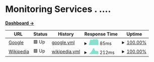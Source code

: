 # Monitoring Services . ....

<!--
# [📈 Live Status](https://AzureHex.github.io/Uptime): <!--live status--> <!--**🟩 All systems operational**-->

<!--
This repository contains the open-source uptime monitor and status page for [Wolf](https://AzureHex.github.io/Uptime), powered by [Upptime](https://github.com/upptime/upptime).

[![Uptime CI](https://github.com/AzureHex/Uptime/workflows/Uptime%20CI/badge.svg)](https://github.com/AzureHex/Uptime/actions?query=workflow%3A%22Uptime+CI%22)
[![Response Time CI](https://github.com/AzureHex/Uptime/workflows/Response%20Time%20CI/badge.svg)](https://github.com/AzureHex/Uptime/actions?query=workflow%3A%22Response+Time+CI%22)
[![Graphs CI](https://github.com/AzureHex/Uptime/workflows/Graphs%20CI/badge.svg)](https://github.com/AzureHex/Uptime/actions?query=workflow%3A%22Graphs+CI%22)
[![Static Site CI](https://github.com/AzureHex/Uptime/workflows/Static%20Site%20CI/badge.svg)](https://github.com/AzureHex/Uptime/actions?query=workflow%3A%22Static+Site+CI%22)
[![Summary CI](https://github.com/AzureHex/Uptime/workflows/Summary%20CI/badge.svg)](https://github.com/AzureHex/Uptime/actions?query=workflow%3A%22Summary+CI%22)

With [Upptime](https://upptime.js.org), you can get your own unlimited and free uptime monitor and status page, powered entirely by a GitHub repository. We use [Issues](https://github.com/AzureHex/Uptime/issues) as incident reports, [Actions](https://github.com/AzureHex/Uptime/actions) as uptime monitors, and [Pages](https://AzureHex.github.io/Uptime) for the status page.
-->

<!--start: status pages-->
<!-- This summary is generated by Upptime (https://github.com/upptime/upptime) -->
<!-- Do not edit this manually, your changes will be overwritten -->
<!-- prettier-ignore -->

[**Dashboard →**](https://AzureHex.github.io/Uptime)

| URL | Status | History | Response Time | Uptime |
| --- | ------ | ------- | ------------- | ------ |
| <img alt="" src="https://icons.duckduckgo.com/ip3/www.google.com.ico" height="13"> [Google](https://www.google.com) | 🟩 Up | [google.yml](https://github.com/AzureHex/Uptime/commits/HEAD/history/google.yml) | <details><summary><img alt="Response time graph" src="./graphs/google/response-time-week.png" height="20"> 85ms</summary><br><a href="https://AzureHex.github.io/Uptime/history/google"><img alt="Response time 85" src="https://img.shields.io/endpoint?url=https%3A%2F%2Fraw.githubusercontent.com%2FAzureHex%2FUptime%2FHEAD%2Fapi%2Fgoogle%2Fresponse-time.json"></a><br><a href="https://AzureHex.github.io/Uptime/history/google"><img alt="24-hour response time 85" src="https://img.shields.io/endpoint?url=https%3A%2F%2Fraw.githubusercontent.com%2FAzureHex%2FUptime%2FHEAD%2Fapi%2Fgoogle%2Fresponse-time-day.json"></a><br><a href="https://AzureHex.github.io/Uptime/history/google"><img alt="7-day response time 85" src="https://img.shields.io/endpoint?url=https%3A%2F%2Fraw.githubusercontent.com%2FAzureHex%2FUptime%2FHEAD%2Fapi%2Fgoogle%2Fresponse-time-week.json"></a><br><a href="https://AzureHex.github.io/Uptime/history/google"><img alt="30-day response time 85" src="https://img.shields.io/endpoint?url=https%3A%2F%2Fraw.githubusercontent.com%2FAzureHex%2FUptime%2FHEAD%2Fapi%2Fgoogle%2Fresponse-time-month.json"></a><br><a href="https://AzureHex.github.io/Uptime/history/google"><img alt="1-year response time 85" src="https://img.shields.io/endpoint?url=https%3A%2F%2Fraw.githubusercontent.com%2FAzureHex%2FUptime%2FHEAD%2Fapi%2Fgoogle%2Fresponse-time-year.json"></a></details> | <details><summary><a href="https://AzureHex.github.io/Uptime/history/google">100.00%</a></summary><a href="https://AzureHex.github.io/Uptime/history/google"><img alt="All-time uptime 100.00%" src="https://img.shields.io/endpoint?url=https%3A%2F%2Fraw.githubusercontent.com%2FAzureHex%2FUptime%2FHEAD%2Fapi%2Fgoogle%2Fuptime.json"></a><br><a href="https://AzureHex.github.io/Uptime/history/google"><img alt="24-hour uptime 100.00%" src="https://img.shields.io/endpoint?url=https%3A%2F%2Fraw.githubusercontent.com%2FAzureHex%2FUptime%2FHEAD%2Fapi%2Fgoogle%2Fuptime-day.json"></a><br><a href="https://AzureHex.github.io/Uptime/history/google"><img alt="7-day uptime 100.00%" src="https://img.shields.io/endpoint?url=https%3A%2F%2Fraw.githubusercontent.com%2FAzureHex%2FUptime%2FHEAD%2Fapi%2Fgoogle%2Fuptime-week.json"></a><br><a href="https://AzureHex.github.io/Uptime/history/google"><img alt="30-day uptime 100.00%" src="https://img.shields.io/endpoint?url=https%3A%2F%2Fraw.githubusercontent.com%2FAzureHex%2FUptime%2FHEAD%2Fapi%2Fgoogle%2Fuptime-month.json"></a><br><a href="https://AzureHex.github.io/Uptime/history/google"><img alt="1-year uptime 100.00%" src="https://img.shields.io/endpoint?url=https%3A%2F%2Fraw.githubusercontent.com%2FAzureHex%2FUptime%2FHEAD%2Fapi%2Fgoogle%2Fuptime-year.json"></a></details>
| <img alt="" src="https://icons.duckduckgo.com/ip3/en.wikipedia.org.ico" height="13"> [Wikipedia](https://en.wikipedia.org) | 🟩 Up | [wikipedia.yml](https://github.com/AzureHex/Uptime/commits/HEAD/history/wikipedia.yml) | <details><summary><img alt="Response time graph" src="./graphs/wikipedia/response-time-week.png" height="20"> 212ms</summary><br><a href="https://AzureHex.github.io/Uptime/history/wikipedia"><img alt="Response time 212" src="https://img.shields.io/endpoint?url=https%3A%2F%2Fraw.githubusercontent.com%2FAzureHex%2FUptime%2FHEAD%2Fapi%2Fwikipedia%2Fresponse-time.json"></a><br><a href="https://AzureHex.github.io/Uptime/history/wikipedia"><img alt="24-hour response time 212" src="https://img.shields.io/endpoint?url=https%3A%2F%2Fraw.githubusercontent.com%2FAzureHex%2FUptime%2FHEAD%2Fapi%2Fwikipedia%2Fresponse-time-day.json"></a><br><a href="https://AzureHex.github.io/Uptime/history/wikipedia"><img alt="7-day response time 212" src="https://img.shields.io/endpoint?url=https%3A%2F%2Fraw.githubusercontent.com%2FAzureHex%2FUptime%2FHEAD%2Fapi%2Fwikipedia%2Fresponse-time-week.json"></a><br><a href="https://AzureHex.github.io/Uptime/history/wikipedia"><img alt="30-day response time 212" src="https://img.shields.io/endpoint?url=https%3A%2F%2Fraw.githubusercontent.com%2FAzureHex%2FUptime%2FHEAD%2Fapi%2Fwikipedia%2Fresponse-time-month.json"></a><br><a href="https://AzureHex.github.io/Uptime/history/wikipedia"><img alt="1-year response time 212" src="https://img.shields.io/endpoint?url=https%3A%2F%2Fraw.githubusercontent.com%2FAzureHex%2FUptime%2FHEAD%2Fapi%2Fwikipedia%2Fresponse-time-year.json"></a></details> | <details><summary><a href="https://AzureHex.github.io/Uptime/history/wikipedia">100.00%</a></summary><a href="https://AzureHex.github.io/Uptime/history/wikipedia"><img alt="All-time uptime 100.00%" src="https://img.shields.io/endpoint?url=https%3A%2F%2Fraw.githubusercontent.com%2FAzureHex%2FUptime%2FHEAD%2Fapi%2Fwikipedia%2Fuptime.json"></a><br><a href="https://AzureHex.github.io/Uptime/history/wikipedia"><img alt="24-hour uptime 100.00%" src="https://img.shields.io/endpoint?url=https%3A%2F%2Fraw.githubusercontent.com%2FAzureHex%2FUptime%2FHEAD%2Fapi%2Fwikipedia%2Fuptime-day.json"></a><br><a href="https://AzureHex.github.io/Uptime/history/wikipedia"><img alt="7-day uptime 100.00%" src="https://img.shields.io/endpoint?url=https%3A%2F%2Fraw.githubusercontent.com%2FAzureHex%2FUptime%2FHEAD%2Fapi%2Fwikipedia%2Fuptime-week.json"></a><br><a href="https://AzureHex.github.io/Uptime/history/wikipedia"><img alt="30-day uptime 100.00%" src="https://img.shields.io/endpoint?url=https%3A%2F%2Fraw.githubusercontent.com%2FAzureHex%2FUptime%2FHEAD%2Fapi%2Fwikipedia%2Fuptime-month.json"></a><br><a href="https://AzureHex.github.io/Uptime/history/wikipedia"><img alt="1-year uptime 100.00%" src="https://img.shields.io/endpoint?url=https%3A%2F%2Fraw.githubusercontent.com%2FAzureHex%2FUptime%2FHEAD%2Fapi%2Fwikipedia%2Fuptime-year.json"></a></details>

<!--end: status pages-->

<!--
## 📄 License

- Powered by: [Upptime](https://github.com/upptime/upptime)
- Code: [MIT](./LICENSE) © [Anand Chowdhary](https://anandchowdhary.com), supported by [Pabio](https://pabio.com)
- Data in the `./history` directory: [Open Database License](https://opendatacommons.org/licenses/odbl/1-0/)
-->
